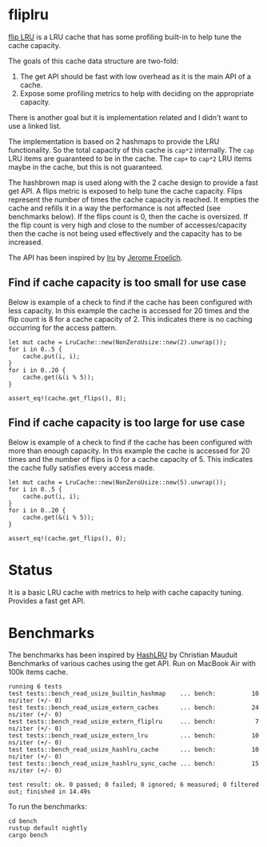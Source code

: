 # fliplru

[flip LRU](https://github.com/ddalton/fliplru) is a LRU cache that has some profiling built-in to help tune the cache capacity.

The goals of this cache data structure are two-fold:
1. The get API should be fast with low overhead as it is the main API of a cache.
2. Expose some profiling metrics to help with deciding on the appropriate capacity.

There is another goal but it is implementation related and I didn't want to use a linked list.

The implementation is based on 2 hashmaps to provide the LRU functionality. So the total capacity of this cache is `cap*2` internally.
The `cap` LRU items are guaranteed to be in the cache. The `cap+` to `cap*2` LRU items maybe in the cache, but this is not guaranteed.

The hashbrown map is used along with the 2 cache design to provide a fast get API.
A flips metric is exposed to help tune the cache capacity. Flips represent the number of times the cache capacity is reached. It empties the cache and refills it in a way the performance is not affected (see benchmarks below).
If the flips count is 0, then the cache is oversized. If the flip count is very high and close to the number of accesses/capacity then the cache is not being used effectively and the capacity has to be increased.

The API has been inspired by [lru](https://crates.io/crates/lru) by [Jerome Froelich](https://github.com/jeromefroe). 

## Find if cache capacity is too small for use case
Below is example of a check to find if the cache has been configured with less capacity.
In this example the cache is accessed for 20 times and the flip count is 8 for a cache capacity of 2. This indicates there is no caching occurring for the access pattern.

```
let mut cache = LruCache::new(NonZeroUsize::new(2).unwrap());
for i in 0..5 {
    cache.put(i, i);
}
for i in 0..20 {
    cache.get(&(i % 5));
}

assert_eq!(cache.get_flips(), 8);
```

## Find if cache capacity is too large for use case
Below is example of a check to find if the cache has been configured with more than enough capacity.
In this example the cache is accessed for 20 times and the number of flips is 0 for a cache capacity of 5. This indicates the cache fully satisfies every access made.

```
let mut cache = LruCache::new(NonZeroUsize::new(5).unwrap());
for i in 0..5 {
    cache.put(i, i);
}
for i in 0..20 {
    cache.get(&(i % 5));
}

assert_eq!(cache.get_flips(), 0);
```

# Status

It is a basic LRU cache with metrics to help with cache capacity tuning. Provides a fast get API.

# Benchmarks

The benchmarks has been inspired by [HashLRU](https://gitlab.com/liberecofr/hashlru) by Christian Mauduit
Benchmarks of various caches using the get API. Run on MacBook Air with 100k items cache.

```
running 6 tests
test tests::bench_read_usize_builtin_hashmap    ... bench:          10 ns/iter (+/- 0)
test tests::bench_read_usize_extern_caches      ... bench:          24 ns/iter (+/- 0)
test tests::bench_read_usize_extern_fliplru     ... bench:           7 ns/iter (+/- 0)
test tests::bench_read_usize_extern_lru         ... bench:          10 ns/iter (+/- 0)
test tests::bench_read_usize_hashlru_cache      ... bench:          10 ns/iter (+/- 0)
test tests::bench_read_usize_hashlru_sync_cache ... bench:          15 ns/iter (+/- 0)

test result: ok. 0 passed; 0 failed; 0 ignored; 6 measured; 0 filtered out; finished in 14.49s
```

To run the benchmarks:

```shell
cd bench
rustup default nightly
cargo bench
```

